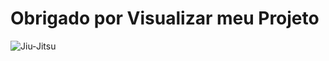 <!DOCTYPE html>
<html lang="en">
<head>
    <meta charset="UTF-8">
    <meta name="viewport" content="width=device-width, initial-scale=1.0">
    <title>Página HTML5 e CSS3</title>
</head>
<body>
    <main>
        <div>
            <h1>Obrigado por Visualizar meu Projeto</h1>
            <img src="Captura de ecrã 2024-11-23 001456.png" alt="Jiu-Jitsu">
        </div>
    </main>
</body>
</html>
